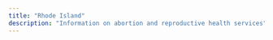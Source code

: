 ```yaml
---
title: "Rhode Island"
description: "Information on abortion and reproductive health services"
---
```


